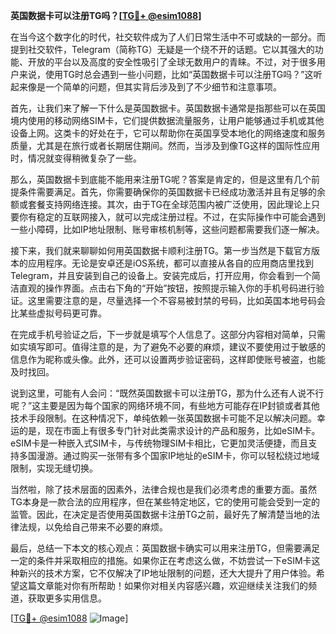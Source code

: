 **英国数据卡可以注册TG吗？[[TG💪+ @esim1088](https://t.me/s/esim1088)]**

在当今这个数字化的时代，社交软件成为了人们日常生活中不可或缺的一部分。而提到社交软件，Telegram（简称TG）无疑是一个绕不开的话题。它以其强大的功能、开放的平台以及高度的安全性吸引了全球无数用户的青睐。不过，对于很多用户来说，使用TG时总会遇到一些小问题，比如“英国数据卡可以注册TG吗？”这听起来像是一个简单的问题，但其实背后涉及到了不少细节和注意事项。

首先，让我们来了解一下什么是英国数据卡。英国数据卡通常是指那些可以在英国境内使用的移动网络SIM卡，它们提供数据流量服务，让用户能够通过手机或其他设备上网。这类卡的好处在于，它可以帮助你在英国享受本地化的网络速度和服务质量，尤其是在旅行或者长期居住期间。然而，当涉及到像TG这样的国际性应用时，情况就变得稍微复杂了一些。

那么，英国数据卡到底能不能用来注册TG呢？答案是肯定的，但是这里有几个前提条件需要满足。首先，你需要确保你的英国数据卡已经成功激活并且有足够的余额或套餐支持网络连接。其次，由于TG在全球范围内被广泛使用，因此理论上只要你有稳定的互联网接入，就可以完成注册过程。不过，在实际操作中可能会遇到一些小障碍，比如IP地址限制、账号审核机制等，这些问题都需要我们逐一解决。

接下来，我们就来聊聊如何用英国数据卡顺利注册TG。第一步当然是下载官方版本的应用程序。无论是安卓还是iOS系统，都可以直接从各自的应用商店里找到Telegram，并且安装到自己的设备上。安装完成后，打开应用，你会看到一个简洁直观的操作界面。点击右下角的“开始”按钮，按照提示输入你的手机号码进行验证。这里需要注意的是，尽量选择一个不容易被封禁的号码，比如英国本地号码会比某些虚拟号码更可靠。

在完成手机号验证之后，下一步就是填写个人信息了。这部分内容相对简单，只需如实填写即可。值得注意的是，为了避免不必要的麻烦，建议不要使用过于敏感的信息作为昵称或头像。此外，还可以设置两步验证密码，这样即使账号被盗，也能及时找回。

说到这里，可能有人会问：“既然英国数据卡可以注册TG，那为什么还有人说不行呢？”这主要是因为每个国家的网络环境不同，有些地方可能存在IP封锁或者其他技术手段限制。在这种情况下，单纯依赖一张英国数据卡可能不足以解决问题。幸运的是，现在市面上有很多专门针对此类需求设计的产品和服务，比如eSIM卡。eSIM卡是一种嵌入式SIM卡，与传统物理SIM卡相比，它更加灵活便捷，而且支持多国漫游。通过购买一张带有多个国家IP地址的eSIM卡，你可以轻松绕过地域限制，实现无缝切换。

当然啦，除了技术层面的因素外，法律合规也是我们必须考虑的重要方面。虽然TG本身是一款合法的应用程序，但在某些特定地区，它的使用可能会受到一定的监管。因此，在决定是否使用英国数据卡注册TG之前，最好先了解清楚当地的法律法规，以免给自己带来不必要的麻烦。

最后，总结一下本文的核心观点：英国数据卡确实可以用来注册TG，但需要满足一定的条件并采取相应的措施。如果你正在考虑这么做，不妨尝试一下eSIM卡这种新兴的技术方案，它不仅解决了IP地址限制的问题，还大大提升了用户体验。希望这篇文章能对你有所帮助！如果你对相关内容感兴趣，欢迎继续关注我们的频道，获取更多实用信息。

[[TG💪+ @esim1088](https://t.me/s/esim1088) ![Image](https://i.postimg.cc/4NQfJmqS/Snipaste-2025-05-13-00-14-12.png)]